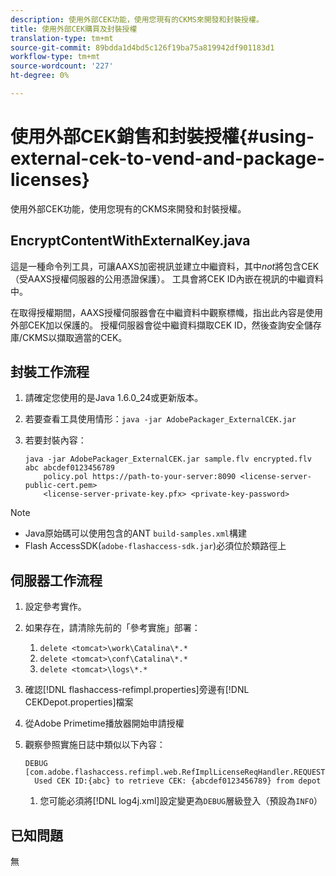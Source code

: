 ```yaml
---
description: 使用外部CEK功能，使用您現有的CKMS來開發和封裝授權。
title: 使用外部CEK購買及封裝授權
translation-type: tm+mt
source-git-commit: 89bdda1d4bd5c126f19ba75a819942df901183d1
workflow-type: tm+mt
source-wordcount: '227'
ht-degree: 0%

---
```



# 使用外部CEK銷售和封裝授權{#using-external-cek-to-vend-and-package-licenses}

使用外部CEK功能，使用您現有的CKMS來開發和封裝授權。

## EncryptContentWithExternalKey.java

這是一種命令列工具，可讓AAXS加密視訊並建立中繼資料，其中&#x200B;*not*&#x200B;將包含CEK（受AAXS授權伺服器的公用憑證保護）。 工具會將CEK ID內嵌在視訊的中繼資料中。

在取得授權期間，AAXS授權伺服器會在中繼資料中觀察標幟，指出此內容是使用外部CEK加以保護的。 授權伺服器會從中繼資料擷取CEK ID，然後查詢安全儲存庫/CKMS以擷取適當的CEK。

## 封裝工作流程

1. 請確定您使用的是Java 1.6.0_24或更新版本。
1. 若要查看工具使用情形：`java -jar AdobePackager_ExternalCEK.jar`
1. 若要封裝內容：

   ```
   java -jar AdobePackager_ExternalCEK.jar sample.flv encrypted.flv abc abcdef0123456789 
       policy.pol https://path-to-your-server:8090 <license-server-public-cert.pem> 
       <license-server-private-key.pfx> <private-key-password>
   ```

>[!NOTE]
>
>* Java原始碼可以使用包含的ANT `build-samples.xml`構建
>* Flash AccessSDK(`adobe-flashaccess-sdk.jar`)必須位於類路徑上

>



## 伺服器工作流程

1. 設定參考實作。
1. 如果存在，請清除先前的「參考實施」部署：

   1. `delete <tomcat>\work\Catalina\*.*`
   1. `delete <tomcat>\conf\Catalina\*.*`
   1. `delete <tomcat>\logs\*.*`

1. 確認[!DNL flashaccess-refimpl.properties]旁邊有[!DNL CEKDepot.properties]檔案

1. 從Adobe Primetime播放器開始申請授權
1. 觀察參照實施日誌中類似以下內容：

   ```
   DEBUG [com.adobe.flashaccess.refimpl.web.RefImplLicenseReqHandler.REQUESTS] 
     Used CEK ID:{abc} to retrieve CEK: {abcdef0123456789} from depot
   ```

   1. 您可能必須將[!DNL log4j.xml]設定變更為`DEBUG`層級登入（預設為`INFO`）

## 已知問題

無
